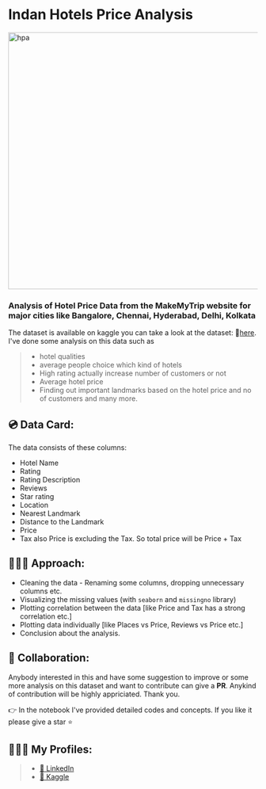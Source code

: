 <h1>Indan Hotels Price Analysis</h1>
<img width="519" alt="hpa" src="https://github.com/SoumyaCO/Hotel-price-data-analysis/assets/101652501/1f8eedd3-3e01-4d08-85e1-f24c59f250ea">

<h3>Analysis of Hotel Price Data from the <b>MakeMyTrip</b> website for major cities like Bangalore, Chennai, Hyderabad, Delhi, Kolkata</h3>

The dataset is available on kaggle you can take a look at the dataset: 🔗[here](https://www.kaggle.com/datasets/andrewgeorgeissac/hotel-price-data-of-cities-in-india-makemytrip). I've done some analysis on this data such as 

> * hotel qualities
> * average people choice which kind of hotels
> * High rating actually increase number of customers or not
> * Average hotel price
> * Finding out important landmarks based on the hotel price and no of customers
and many more.

## 💿 Data Card:
The data consists of these columns:
* Hotel Name
* Rating
* Rating Description
* Reviews
* Star rating
* Location
* Nearest Landmark
* Distance to the Landmark
* Price
* Tax
also Price is excluding the Tax. So total price will be Price + Tax

## 🧑🏻‍💻 Approach:
* Cleaning the data - Renaming some columns, dropping unnecessary columns etc.
* Visualizing the missing values (with `seaborn` and `missingno` library)
* Plotting correlation between the data [like Price and Tax has a strong correlation etc.]
* Plotting data individually [like Places vs Price, Reviews vs Price etc.]
* Conclusion about the analysis.

## 🤝 Collaboration: 
Anybody interested in this and have some suggestion to improve or some more analysis on this dataset and want to contribute can give a **PR**. Anykind of contribution will be highly appriciated. Thank you.

👉 In the notebook I've provided detailed codes and concepts. If you like it please give a star ⭐️
## 🧑🏻‍💻 My Profiles:
> * [🔗 LinkedIn](https://www.linkedin.com/in/soumyadip-bhattacharjya-993974234/)
> * [🔗 Kaggle](https://www.kaggle.com/soumyadipbhat)
